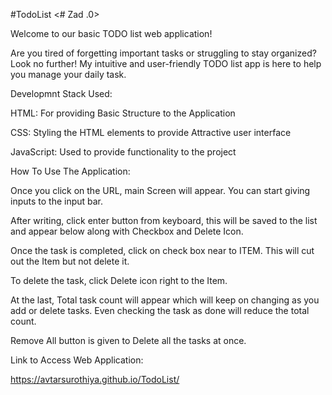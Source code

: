 #TodoList
<# Zad .0>

Welcome to our basic TODO list web application! 

Are you tired of forgetting important tasks or struggling to stay organized? Look no further! My intuitive and user-friendly TODO list app is here to help you manage your daily task.

Developmnt Stack Used:

HTML: For providing Basic Structure to the Application

CSS: Styling the HTML elements to provide Attractive user interface

JavaScript: Used to provide functionality to the project

How To Use The Application:

Once you click on the URL, main Screen will appear. You can start giving inputs to the input bar.

After writing, click enter button from keyboard, this will be saved to the list and appear below along with Checkbox and Delete Icon.

Once the task is completed, click on check box near to ITEM. This will cut out the Item but not delete it. 

To delete the task, click Delete icon right to the Item.

At the last, Total task count will appear which will keep on changing as you add or delete tasks. Even checking the task as done will reduce the total count.

Remove All button is given to Delete all the tasks at once.

Link to Access Web Application: 

https://avtarsurothiya.github.io/TodoList/
